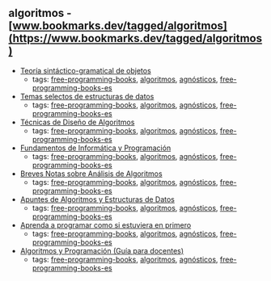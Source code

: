 algoritmos - [www.bookmarks.dev/tagged/algoritmos](https://www.bookmarks.dev/tagged/algoritmos) 
---
* [Teoría sintáctico-gramatical de objetos](http://www.bubok.es/libros/219288/Teoria-sintacticogramatical-de-objetos)
    * tags: [free-programming-books](../tags/free-programming-books.md), [algoritmos](../tags/algoritmos.md), [agnósticos](../tags/agnósticos.md), [free-programming-books-es](../tags/free-programming-books-es.md)
* [Temas selectos de estructuras de datos](http://lya.fciencias.unam.mx/jloa/publicaciones/estructurasdeDatos.pdf)
    * tags: [free-programming-books](../tags/free-programming-books.md), [algoritmos](../tags/algoritmos.md), [agnósticos](../tags/agnósticos.md), [free-programming-books-es](../tags/free-programming-books-es.md)
* [Técnicas de Diseño de Algoritmos ](http://www.lcc.uma.es/~av/Libro/indice.html)
    * tags: [free-programming-books](../tags/free-programming-books.md), [algoritmos](../tags/algoritmos.md), [agnósticos](../tags/agnósticos.md), [free-programming-books-es](../tags/free-programming-books-es.md)
* [Fundamentos de Informática y Programación](http://robotica.uv.es/Libro/Indice.html)
    * tags: [free-programming-books](../tags/free-programming-books.md), [algoritmos](../tags/algoritmos.md), [agnósticos](../tags/agnósticos.md), [free-programming-books-es](../tags/free-programming-books-es.md)
* [Breves Notas sobre Análisis de Algoritmos](http://lya.fciencias.unam.mx/jloa/publicaciones/analisisdeAlgoritmos.pdf)
    * tags: [free-programming-books](../tags/free-programming-books.md), [algoritmos](../tags/algoritmos.md), [agnósticos](../tags/agnósticos.md), [free-programming-books-es](../tags/free-programming-books-es.md)
* [Apuntes de Algoritmos y Estructuras de Datos](https://146fd953-a-62cb3a1a-s-sites.googlegroups.com/site/prog3unlp/home/exp_algoritmos.pdf)
    * tags: [free-programming-books](../tags/free-programming-books.md), [algoritmos](../tags/algoritmos.md), [agnósticos](../tags/agnósticos.md), [free-programming-books-es](../tags/free-programming-books-es.md)
* [Aprenda a programar como si estuviera en primero](http://www1.ceit.es/asignaturas/Informat1/ayudainf/aprendainf/Programar/Programar.pdf)
    * tags: [free-programming-books](../tags/free-programming-books.md), [algoritmos](../tags/algoritmos.md), [agnósticos](../tags/agnósticos.md), [free-programming-books-es](../tags/free-programming-books-es.md)
* [Algoritmos y Programación (Guía para docentes)](http://www.eduteka.org/pdfdir/AlgoritmosProgramacion.pdf)
    * tags: [free-programming-books](../tags/free-programming-books.md), [algoritmos](../tags/algoritmos.md), [agnósticos](../tags/agnósticos.md), [free-programming-books-es](../tags/free-programming-books-es.md)

